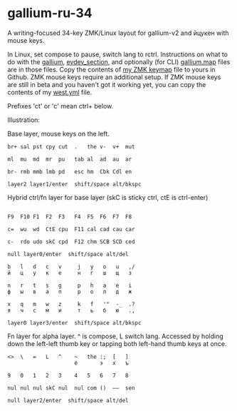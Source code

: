 # gallium-ru-34
A writing-focused 34-key ZMK/Linux layout for gallium-v2 and йцукен with mouse keys.

In Linux, set compose to pause, switch lang to rctrl.
Instructions on what to do with the [gallium](https://github.com/stozi/galliumv2-ru-34/blob/main/gallium), [evdev_section](https://github.com/stozi/gallium-ru-34/blob/main/evdev_section.xml), and optionally (for CLI) [gallium.map](https://github.com/stozi/gallium-ru-34/blob/main/gallium.map) files are in those files. Copy the contents of [my ZMK keymap](https://github.com/stozi/zmk-config/blob/master/config/a_dux.keymap) file to yours in Github. ZMK mouse keys require an additional setup. If ZMK mouse keys are still in beta and you haven't got it working yet, you can copy the contents of my [west.yml](https://github.com/stozi/zmk-config/blob/master/config/west.yml) file.


Prefixes 'ct' or 'c' mean ctrl+ below.

Illustration:

Base layer, mouse keys on the left.

```
br+ sal pst cpy cut  .   the v-  v+  mut

ml  mu  md  mr  pu   tab al  ad  au  ar

br- rmb mmb lmb pd   esc hm  Cbk Cdl en

layer2 layer1/enter  shift/space alt/bkspc   
```               

Hybrid ctrl/fn layer for base layer (skC is sticky ctrl, ctE is ctrl-enter)

```

F9  F10 F1  F2  F3   F4  F5  F6  F7  F8

c=  wu  wd  CtE cpu  F11 cal cad cau car

c-  rdo udo skC cpd  F12 chm SCB SCD ced

null layer0/enter  shift/space alt/del   
```

```
b   l   d   c   v     j   y   o   u   ,/
й   ц   у   к   е     н   г   ш   щ   з

n   r   t   s   g     p   h   a   e   i
ф   ы   в   а   п     р   о   л   д   ж

x   q   m   w   z     k   f   '"  -_  .?
я   ч   с   м   и     т   ь   б   ю   .,

layer0 layer3/enter  shift/space alt/bkspc   
```

Fn layer for alpha layer. ^ is compose, L switch lang. Accessed by holding down the left-left thumb key or tapping both left-hand thumb keys at once.

```
<>  \   =   L   ^    ~   the :;  [   ] 
                     ё       э   х   ъ

9   0   1   2   3    4   5   6   7   8

nul nul nul skC nul  nul com ()  –—  sen

null layer2/enter  shift/space alt/del   
```
